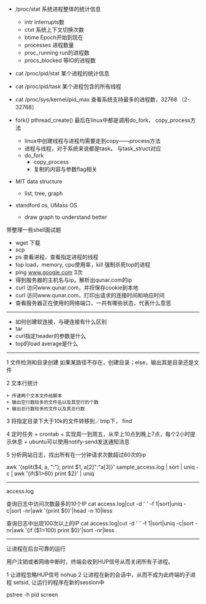 + /proc/stat 系统进程整体的统计信息
	+ intr interrupts数
	+ ctxt 系统上下文切换次数
	+ btime Epoch开始到现在
	+ processes 进程数量
	+ proc_running run的进程数
	+ procs_blocked 等IO的进程数
+ cat /proc/pid/stat 某个进程的统计信息
+ cat /proc/pid/task 某个进程包含的所有线程
+ cat /proc/sys/kernel/pid_max 查看系统支持最多的进程数，32768 （2-32768）

+ fork() pthread_create() 最后在linux中都是调用do_fork， copy_process方法
	+ linux中创建线程与进程均需要走到copy——process方法
	+ 进程与线程，对于系统来说都是task， 与task_struct对应
 	+ do_fork
		+ copy_process
		+ 复制的内容与参数flag相关

+ MIT data structure
	+ list, tree, graph
+ standford os, UMass OS
	+ draw graph to understand better


带整理一些shell面试题

+ wget 下载
+ scp
+ ps 查看进程，查看指定进程的线程
+ top load，memory, cpu使用率，kill 强制杀死top的进程
+ ping www.google.com 3次
+ 得到服务器的主机名与ip，解析出qunar.com的ip
+ curl 访问www.qunar.com，并将保存cookie到本地
+ curl 访问www.qunar.com，打印出请求的连接时间和响应时间
+ 查看服务器正在使用的网络端口，一共有哪些状态，代表什么意思

---
+ 如何创建软连接，与硬连接有什么区别
+ tar
+ curl指定header的参数是什么
+ top的load average是什么

---

1 文件检测和目录创建
如果某路径不存在，创建目录；else，输出其是目录还是文件

2 文本行统计

	+ 传递两个文本文件给脚本
	+ 输出空行数较多的文件名以及其空行的个数
	+ 输出总行数较多的文件以及其总行数

3 将指定目录下大于10k的文件转移到／tmp下， find

4 定时任务
	+ crontab
	+ 实现周一到周五，从早上10点到晚上7点，每个2小时提示休息
	+ ubuntu可以使用notify-send发送通知消息


5 分析网站日志，找出所有在一分钟请求次数超过60次的ip


awk '{split($4, a, ":"); print $1, a[2]":"a[3]}' sample_access.log | sort | uniq -c | awk '{if($1>60) print $2}' | uniq

---
access.log

查询日志中访问次数最多的10个IP
cat access.log|cut -d ' ' -f 1|sort|uniq -c|sort -nr|awk '{print $0}'|head -n 10|less

查询日志中出现100次以上的IP
cat access.log|cut -d ' ' -f 1|sort|uniq -c|sort -nr|awk '{if ($1>100) print $0}'|sort -nr|less

---

让进程在后台可靠的运行

用户注销或者网络中断时，终端会收到HUP信号从而关闭所有子进程。

1 让进程忽略HUP信号 nohup
2 让进程在新的会话中，从而不成为此终端的子进程 setsid, 让运行的程序在新的session中

pstree -h pid
screen
